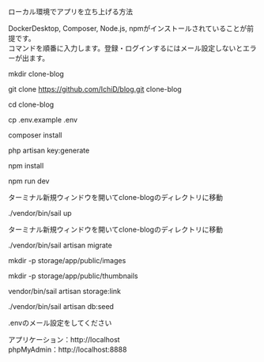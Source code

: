 ローカル環境でアプリを立ち上げる方法  

DockerDesktop, Composer, Node.js, npmがインストールされていることが前提です。  
コマンドを順番に入力します。登録・ログインするにはメール設定しないとエラーが出ます。

mkdir clone-blog

git clone https://github.com/IchiD/blog.git clone-blog

cd clone-blog

cp .env.example .env

composer install

php artisan key:generate

npm install

npm run dev

ターミナル新規ウィンドウを開いてclone-blogのディレクトリに移動

./vendor/bin/sail up

ターミナル新規ウィンドウを開いてclone-blogのディレクトリに移動

./vendor/bin/sail artisan migrate

mkdir -p storage/app/public/images

mkdir -p storage/app/public/thumbnails

vendor/bin/sail artisan storage:link

./vendor/bin/sail artisan db:seed

.envのメール設定をしてください

アプリケーション：http://localhost  
phpMyAdmin：http://localhost:8888